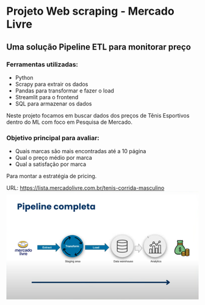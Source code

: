 # Projeto Web scraping - Mercado Livre

## Uma solução Pipeline ETL para monitorar preço

### Ferramentas utilizadas:

- Python
- Scrapy para extrair os dados
- Pandas para transformar e fazer o load
- Streamlit para o frontend
- SQL para armazenar os dados

Neste projeto focamos em buscar dados dos preços de Tênis Esportivos dentro do ML com foco em Pesquisa de Mercado.

### Objetivo principal para avaliar:

- Quais marcas são mais encontradas até a 10 página
- Qual o preço médio por marca
- Qual a satisfação por marca

Para montar a estratégia de pricing.

URL: https://lista.mercadolivre.com.br/tenis-corrida-masculino
![alt text](image.png)

